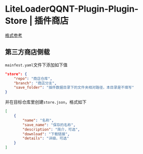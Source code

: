 # LiteLoaderQQNT-Plugin-Plugin-Store | 插件商店

[格式参考](https://liteloaderqqnt.github.io/docs/introduction.html#manifest-json)

## 第三方商店侧载

`mainfest.yaml`文件下添加如下值
```json
"store": {
    "repo": "商店仓库",
    "branch": "商店分支",
    "save_folder": "插件数据目录下的文件夹相对路径，本目录是不填写"
}
```
并在目标仓库里创建`store.json`，格式如下
```json
[
    {
        "name": "名称",
        "save_name": "保存的名称",
        "description": "简介，可选",
        "download": "下载链接",
        "details": "详细，可选"
    }
]
```